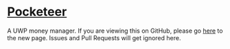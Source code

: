 # [Pocketeer](https://code.ultz.ml/Ultz/Pocketeer)

A UWP money manager. If you are viewing this on GitHub, please go [here](https://code.ultz.ml/Ultz/Pocketeer) to the new page. Issues and Pull Requests will get ignored here.
